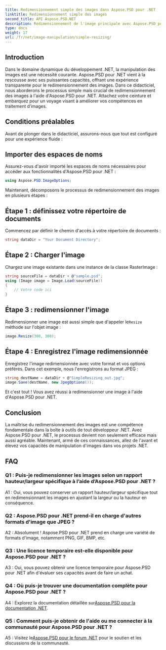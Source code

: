 ```yaml
---
title: Redimensionnement simple des images dans Aspose.PSD pour .NET
linktitle: Redimensionnement simple des images
second_title: API Aspose.PSD.NET
description: Redimensionnement de l'image principale avec Aspose.PSD pour .NET. Efficace, transparent et puissant. Élevez vos projets .NET sans effort.
type: docs
weight: 17
url: /fr/net/image-manipulation/simple-resizing/
---
```

## Introduction

Dans le domaine dynamique du développement .NET, la manipulation des images est une nécessité courante. Aspose.PSD pour .NET vient à la rescousse avec ses puissantes capacités, offrant une expérience transparente pour le redimensionnement des images. Dans ce didacticiel, nous aborderons le processus simple mais crucial de redimensionnement des images à l'aide d'Aspose.PSD pour .NET. Attachez votre ceinture et embarquez pour un voyage visant à améliorer vos compétences en traitement d’images.

## Conditions préalables

Avant de plonger dans le didacticiel, assurons-nous que tout est configuré pour une expérience fluide :

## Importer des espaces de noms

Assurez-vous d'avoir importé les espaces de noms nécessaires pour accéder aux fonctionnalités d'Aspose.PSD pour .NET :

```csharp
using Aspose.PSD.ImageOptions;
```

Maintenant, décomposons le processus de redimensionnement des images en plusieurs étapes :

## Étape 1 : définissez votre répertoire de documents

Commencez par définir le chemin d'accès à votre répertoire de documents :

```csharp
string dataDir = "Your Document Directory";
```

## Étape 2 : Charger l'image

Chargez une image existante dans une instance de la classe RasterImage :

```csharp
string sourceFile = dataDir + @"sample.psd";
using (Image image = Image.Load(sourceFile))
{
    // Votre code ici
}
```

## Étape 3 : redimensionner l'image

 Redimensionner une image est aussi simple que d'appeler le`Resize` méthode sur l'objet image :

```csharp
image.Resize(300, 300);
```

## Étape 4 : Enregistrez l'image redimensionnée

Enregistrez l'image redimensionnée avec votre format et vos options préférés. Dans cet exemple, nous l'enregistrons au format JPEG :

```csharp
string destName = dataDir + @"SimpleResizing_out.jpg";
image.Save(destName, new JpegOptions());
```

Et c'est tout ! Vous avez réussi à redimensionner une image à l'aide d'Aspose.PSD pour .NET.

## Conclusion

La maîtrise du redimensionnement des images est une compétence fondamentale dans la boîte à outils de tout développeur .NET. Avec Aspose.PSD pour .NET, le processus devient non seulement efficace mais aussi agréable. Maintenant, armé de ces connaissances, allez de l'avant et élevez vos capacités de manipulation d'images dans vos projets .NET.

## FAQ

### Q1 : Puis-je redimensionner les images selon un rapport hauteur/largeur spécifique à l’aide d’Aspose.PSD pour .NET ?

A1 : Oui, vous pouvez conserver un rapport hauteur/largeur spécifique tout en redimensionnant les images en ajustant la largeur ou la hauteur en conséquence.

### Q2 : Aspose.PSD pour .NET prend-il en charge d'autres formats d'image que JPEG ?

A2 : Absolument ! Aspose.PSD pour .NET prend en charge une variété de formats d'image, notamment PNG, GIF, BMP, etc.

### Q3 : Une licence temporaire est-elle disponible pour Aspose.PSD pour .NET ?

A3 : Oui, vous pouvez obtenir une licence temporaire pour Aspose.PSD pour .NET afin d'évaluer ses capacités avant de faire un achat.

### Q4 : Où puis-je trouver une documentation complète pour Aspose.PSD pour .NET ?

 A4 : Explorez la documentation détaillée sur[Aspose.PSD pour la documentation .NET](https://reference.aspose.com/psd/net/).

### Q5 : Comment puis-je obtenir de l'aide ou me connecter à la communauté pour Aspose.PSD pour .NET ?

 A5 : Visitez le[Aspose.PSD pour le forum .NET](https://forum.aspose.com/c/psd/34) pour le soutien et les discussions de la communauté.